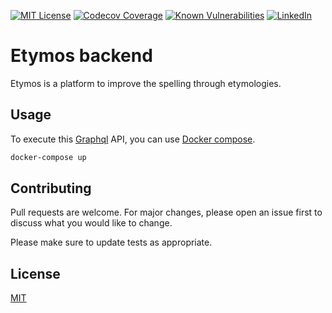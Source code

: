 [![MIT License](https://img.shields.io/github/license/JuanGro/etymos-backend)](https://github.com/JuanGro/etymos-backend/readme/LICENSE.md)
[![Codecov Coverage](https://img.shields.io/codecov/c/github/JuanGro/etymos-backend/coverage.svg)](https://codecov.io/gh/JuanGro/etymos-backend/)
[![Known Vulnerabilities](https://snyk.io/test/github/JuanGro/etymos-backend/badge.svg)](https://snyk.io/test/github/JuanGro/etymos-backend)
[![LinkedIn](https://img.shields.io/badge/-LinkedIn-black.svg?logo=linkedin&colorB=555)](https://mx.linkedin.com/in/juan-manuel-guerrero-hernandez)

# Etymos backend

Etymos is a platform to improve the spelling through etymologies.

## Usage

To execute this [Graphql](https://graphql.org) API, you can use [Docker compose](https://docs.docker.com/compose/).

```bash
docker-compose up
```

## Contributing
Pull requests are welcome. For major changes, please open an issue first to discuss what you would like to change.

Please make sure to update tests as appropriate.

## License
[MIT](https://choosealicense.com/licenses/mit/)